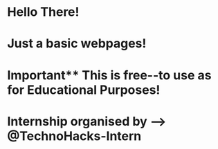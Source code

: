 # Hello There! 
# Just a basic webpages!

# Important** This is free--to use as for Educational Purposes!

# Internship organised by --> @TechnoHacks-Intern


<!-- Just a Basic Conversion webpage -->

